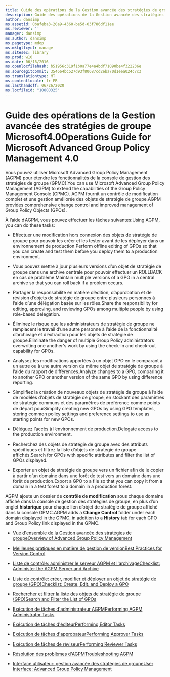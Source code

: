 ```yaml
---
title: Guide des opérations de la Gestion avancée des stratégies de groupe Microsoft4.0
description: Guide des opérations de la Gestion avancée des stratégies de groupe Microsoft4.0
author: dansimp
ms.assetid: 0bafeba3-20a9-4360-be5d-03f786df11ee
ms.reviewer: ''
manager: dansimp
ms.author: dansimp
ms.pagetype: mdop
ms.mktglfcycl: manage
ms.sitesec: library
ms.prod: w10
ms.date: 06/16/2016
ms.openlocfilehash: b51956c319f1b0a77e4a4bdf71090be4f322236e
ms.sourcegitcommit: 354664bc527d93f80687cd2eba70d1eea024c7c3
ms.translationtype: MT
ms.contentlocale: fr-FR
ms.lasthandoff: 06/26/2020
ms.locfileid: "10808325"
---
```

# <span data-ttu-id="31402-103">Guide des opérations de la Gestion avancée des stratégies de groupe Microsoft4.0</span><span class="sxs-lookup"><span data-stu-id="31402-103">Operations Guide for Microsoft Advanced Group Policy Management 4.0</span></span>


<span data-ttu-id="31402-104">Vous pouvez utiliser Microsoft Advanced Group Policy Management (AGPM) pour étendre les fonctionnalités de la console de gestion des stratégies de groupe (GPMC).</span><span class="sxs-lookup"><span data-stu-id="31402-104">You can use Microsoft Advanced Group Policy Management (AGPM) to extend the capabilities of the Group Policy Management Console (GPMC).</span></span> <span data-ttu-id="31402-105">AGPM fournit un contrôle de modification complet et une gestion améliorée des objets de stratégie de groupe.</span><span class="sxs-lookup"><span data-stu-id="31402-105">AGPM provides comprehensive change control and improved management of Group Policy Objects (GPOs).</span></span>

<span data-ttu-id="31402-106">À l’aide d’AGPM, vous pouvez effectuer les tâches suivantes:</span><span class="sxs-lookup"><span data-stu-id="31402-106">Using AGPM, you can do these tasks:</span></span>

-   <span data-ttu-id="31402-107">Effectuer une modification hors connexion des objets de stratégie de groupe pour pouvoir les créer et les tester avant de les déployer dans un environnement de production.</span><span class="sxs-lookup"><span data-stu-id="31402-107">Perform offline editing of GPOs so that you can create and test them before you deploy them to a production environment.</span></span>

-   <span data-ttu-id="31402-108">Vous pouvez mettre à jour plusieurs versions d’un objet de stratégie de groupe dans une archive centrale pour pouvoir effectuer un ROLLBACK en cas de problème.</span><span class="sxs-lookup"><span data-stu-id="31402-108">Maintain multiple versions of a GPO in a central archive so that you can roll back if a problem occurs.</span></span>

-   <span data-ttu-id="31402-109">Partager la responsabilité en matière d’édition, d’approbation et de révision d’objets de stratégie de groupe entre plusieurs personnes à l’aide d’une délégation basée sur les rôles.</span><span class="sxs-lookup"><span data-stu-id="31402-109">Share the responsibility for editing, approving, and reviewing GPOs among multiple people by using role-based delegation.</span></span>

-   <span data-ttu-id="31402-110">Éliminez le risque que les administrateurs de stratégie de groupe ne remplacent le travail d’une autre personne à l’aide de la fonctionnalité d’archivage et d’extraction pour les objets de stratégie de groupe.</span><span class="sxs-lookup"><span data-stu-id="31402-110">Eliminate the danger of multiple Group Policy administrators overwriting one another's work by using the check-in and check-out capability for GPOs.</span></span>

-   <span data-ttu-id="31402-111">Analysez les modifications apportées à un objet GPO en le comparant à un autre ou à une autre version du même objet de stratégie de groupe à l’aide du rapport de différences.</span><span class="sxs-lookup"><span data-stu-id="31402-111">Analyze changes to a GPO, comparing it to another GPO or another version of the same GPO by using difference reporting.</span></span>

-   <span data-ttu-id="31402-112">Simplifiez la création de nouveaux objets de stratégie de groupe à l’aide de modèles d’objets de stratégie de groupe, en stockant des paramètres de stratégie communs et des paramètres de préférence comme points de départ pour</span><span class="sxs-lookup"><span data-stu-id="31402-112">Simplify creating new GPOs by using GPO templates, storing common policy settings and preference settings to use as starting points for new GPOs.</span></span>

-   <span data-ttu-id="31402-113">Déléguez l’accès à l’environnement de production.</span><span class="sxs-lookup"><span data-stu-id="31402-113">Delegate access to the production environment.</span></span>

-   <span data-ttu-id="31402-114">Recherchez des objets de stratégie de groupe avec des attributs spécifiques et filtrez la liste d’objets de stratégie de groupe affichés.</span><span class="sxs-lookup"><span data-stu-id="31402-114">Search for GPOs with specific attributes and filter the list of GPOs displayed.</span></span>

-   <span data-ttu-id="31402-115">Exporter un objet de stratégie de groupe vers un fichier afin de le copier à partir d’un domaine dans une forêt de test vers un domaine dans une forêt de production.</span><span class="sxs-lookup"><span data-stu-id="31402-115">Export a GPO to a file so that you can copy it from a domain in a test forest to a domain in a production forest.</span></span>

<span data-ttu-id="31402-116">AGPM ajoute un dossier de **contrôle de modification** sous chaque domaine affiché dans la console de gestion des stratégies de groupe, en plus d’un onglet **historique** pour chaque lien d’objet de stratégie de groupe affiché dans la console GPMC.</span><span class="sxs-lookup"><span data-stu-id="31402-116">AGPM adds a **Change Control** folder under each domain displayed in the GPMC, in addition to a **History** tab for each GPO and Group Policy link displayed in the GPMC.</span></span>

-   [<span data-ttu-id="31402-117">Vue d'ensemble de la Gestion avancée des stratégies de groupe</span><span class="sxs-lookup"><span data-stu-id="31402-117">Overview of Advanced Group Policy Management</span></span>](overview-of-advanced-group-policy-management-agpm40.md)

-   [<span data-ttu-id="31402-118">Meilleures pratiques en matière de gestion de version</span><span class="sxs-lookup"><span data-stu-id="31402-118">Best Practices for Version Control</span></span>](best-practices-for-version-control-agpm40.md)

-   [<span data-ttu-id="31402-119">Liste de contrôle: administrer le serveur AGPM et l'archivage</span><span class="sxs-lookup"><span data-stu-id="31402-119">Checklist: Administer the AGPM Server and Archive</span></span>](checklist-administer-the-agpm-server-and-archive-agpm40.md)

-   [<span data-ttu-id="31402-120">Liste de contrôle: créer, modifier et déployer un objet de stratégie de groupe (GPO)</span><span class="sxs-lookup"><span data-stu-id="31402-120">Checklist: Create, Edit, and Deploy a GPO</span></span>](checklist-create-edit-and-deploy-a-gpo-agpm40.md)

-   [<span data-ttu-id="31402-121">Rechercher et filtrer la liste des objets de stratégie de groupe (GPO)</span><span class="sxs-lookup"><span data-stu-id="31402-121">Search and Filter the List of GPOs</span></span>](search-and-filter-the-list-of-gpos.md)

-   [<span data-ttu-id="31402-122">Exécution de tâches d'administrateur AGPM</span><span class="sxs-lookup"><span data-stu-id="31402-122">Performing AGPM Administrator Tasks</span></span>](performing-agpm-administrator-tasks-agpm40.md)

-   [<span data-ttu-id="31402-123">Exécution de tâches d'éditeur</span><span class="sxs-lookup"><span data-stu-id="31402-123">Performing Editor Tasks</span></span>](performing-editor-tasks-agpm40.md)

-   [<span data-ttu-id="31402-124">Exécution de tâches d'approbateur</span><span class="sxs-lookup"><span data-stu-id="31402-124">Performing Approver Tasks</span></span>](performing-approver-tasks-agpm40.md)

-   [<span data-ttu-id="31402-125">Exécution de tâches de réviseur</span><span class="sxs-lookup"><span data-stu-id="31402-125">Performing Reviewer Tasks</span></span>](performing-reviewer-tasks-agpm40.md)

-   [<span data-ttu-id="31402-126">Résolution des problèmes d'AGPM</span><span class="sxs-lookup"><span data-stu-id="31402-126">Troubleshooting AGPM</span></span>](troubleshooting-agpm-agpm40.md)

-   [<span data-ttu-id="31402-127">Interface utilisateur: gestion avancée des stratégies de groupe</span><span class="sxs-lookup"><span data-stu-id="31402-127">User Interface: Advanced Group Policy Management</span></span>](user-interface-advanced-group-policy-management-agpm40.md)

 

 





